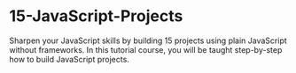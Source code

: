 # 15-JavaScript-Projects
Sharpen your JavaScript skills by building 15 projects using plain JavaScript without frameworks. In this tutorial course, you will be taught step-by-step how to build JavaScript projects.
